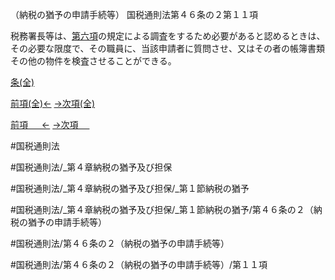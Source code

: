 （納税の猶予の申請手続等）
国税通則法第４６条の２第１１項

税務署長等は、[第六項](国税通則法＿＿＿＿＿第４６条の２第６項)の規定による調査をするため必要があると認めるときは、その必要な限度で、その職員に、当該申請者に質問させ、又はその者の帳簿書類その他の物件を検査させることができる。

[条(全)](国税通則法＿＿＿＿＿第４６条の２_.md)

[前項(全)←](国税通則法＿＿＿＿＿第４６条の２第１０項_.md)    [→次項(全)](国税通則法＿＿＿＿＿第４６条の２第１２項_.md)

[前項 　 ←](国税通則法＿＿＿＿＿第４６条の２第１０項.md)    [→次項 　 ](国税通則法＿＿＿＿＿第４６条の２第１２項.md)



#国税通則法

#国税通則法/_第４章納税の猶予及び担保

#国税通則法/_第４章納税の猶予及び担保/_第１節納税の猶予

#国税通則法/_第４章納税の猶予及び担保/_第１節納税の猶予/第４６条の２（納税の猶予の申請手続等）

#国税通則法/第４６条の２（納税の猶予の申請手続等）

#国税通則法/第４６条の２（納税の猶予の申請手続等）/第１１項

